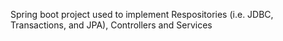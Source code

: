 Spring boot project used to implement Respositories
(i.e. JDBC, Transactions, and JPA), Controllers and Services